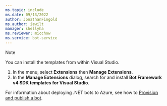 ```yaml
---
ms.topic: include
ms.date: 09/13/2022
author: JonathanFingold
ms.author: iawilt
manager: shellyha
ms.reviewer: micchow
ms.service: bot-service
---
```


> [!NOTE]
> You can install the templates from within Visual Studio.
>
> 1. In the menu, select **Extensions** then **Manage Extensions**.
> 1. In the **Manage Extensions** dialog, search for and install **Bot Framework v4 SDK templates for Visual Studio**.
>
> For information about deploying .NET bots to Azure, see how to [Provision and publish a bot](../provision-and-publish-a-bot.md).
